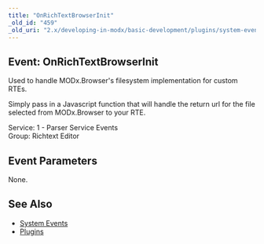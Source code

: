 ```yaml
---
title: "OnRichTextBrowserInit"
_old_id: "459"
_old_uri: "2.x/developing-in-modx/basic-development/plugins/system-events/onrichtextbrowserinit"
---
```


Event: OnRichTextBrowserInit
----------------------------

Used to handle MODx.Browser's filesystem implementation for custom RTEs.

Simply pass in a Javascript function that will handle the return url for the file selected from MODx.Browser to your RTE.

Service: 1 - Parser Service Events   
Group: Richtext Editor

Event Parameters
----------------

None.

See Also
--------

- [System Events](/revolution/2.x/developing-in-modx/basic-development/plugins/system-events "System Events")
- [Plugins](/revolution/2.x/developing-in-modx/basic-development/plugins "Plugins")